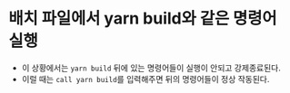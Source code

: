 # 배치 파일에서 yarn build와 같은 명령어 실행
* 이 상황에서는 `yarn build` 뒤에 있는 명령어들이 실행이 안되고 강제종료된다.
* 이럴 때는 `call yarn build`를 입력해주면 뒤의 명령어들이 정상 작동된다.
